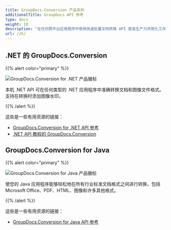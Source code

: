 ```yaml
---
title: GroupDocs.Conversion 产品系列
additionalTitle: GroupDocs API 参考
type: docs
weight: 10
description: "在任何跨平台应用程序中使用快速批量文档转换 API 提高生产力并简化工作流程"
url: /zh/
---
```


## .NET 的 GroupDocs.Conversion

{{% alert color="primary" %}} 

![GroupDocs.Conversion for .NET 产品徽标](../gdocs_net.png)

本机 .NET API 可在任何类型的 .NET 应用程序中准确转换文档和图像文件格式。 支持在转换时添加图像水印。

{{% /alert %}} 

这些是一些有用资源的链接：

- [GroupDocs.Conversion for .NET API 参考](/conversion/zh/net/)
- [.NET API 教程的 GroupDocs.Conversion](/tutorials/conversion/zh/net/)


## GroupDocs.Conversion for Java

{{% alert color="primary" %}}

![GroupDocs.Conversion for Java 产品徽标](../gdocs_java.png)

使您的 Java 应用程序能够轻松地在所有行业标准文档格式之间进行转换，包括 Microsoft Office、PDF、HTML、图像和许多其他格式。

{{% /alert %}}

这些是一些有用资源的链接：

- [GroupDocs.Conversion for Java API 参考](/conversion/java/)
